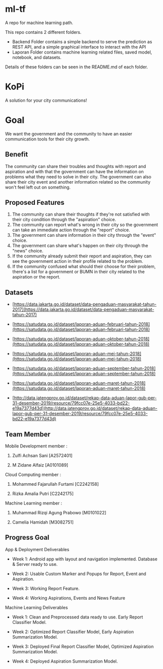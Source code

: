 # ml-tf
A repo for machine learning path.

This repo contains 2 different folders.
- Backend Folder contains a simple backend to serve the prediction as REST API, and a simple graphical interface to interact with the API
- Laporan Folder contains machine learning related files, saved model, notebook, and datasets.

Details of these folders can be seen in the README.md of each folder.

# KoPi

A solution for your city communications!

# Goal

We want the government and the community to have an easier communication tools for their city growth.

## Benefit

The community can share their troubles and thoughts with report and aspiration and with that the government can have the information on problems what they need to solve in their city. The government can also share their city event and another information related so the community won't feel left out on something.

## Proposed Features

1. The community can share their thoughts if they're not satisfied with their city condition through the "aspiration" choice.
2. The community can report what's wrong in their city so the government can take an immediate action through the "report" choice.
3. The government can share information in their city through the "event" choice.
4. The government can share what's happen on their city through the "news" choice.
5. If the community already submit their report and aspiration, they can see the government action in their profile related to the problem.
6. If the community confused what should their choose for their problem, there's a list for a government or BUMN in their city related to the aspiration or the report.

## Datasets

- [https://data.jakarta.go.id/dataset/data-pengaduan-masyarakat-tahun-2017](https://data.jakarta.go.id/dataset/data-pengaduan-masyarakat-tahun-2017)
  
- [https://satudata.go.id/dataset/laporan-aduan-februari-tahun-2018](https://satudata.go.id/dataset/laporan-aduan-februari-tahun-2018)
  
- [https://satudata.go.id/dataset/laporan-aduan-oktober-tahun-2018](https://satudata.go.id/dataset/laporan-aduan-oktober-tahun-2018)
  
- [https://satudata.go.id/dataset/laporan-aduan-mei-tahun-2018](https://satudata.go.id/dataset/laporan-aduan-mei-tahun-2018)
  
- [https://satudata.go.id/dataset/laporan-aduan-september-tahun-2018](https://satudata.go.id/dataset/laporan-aduan-september-tahun-2018)
  
- [https://satudata.go.id/dataset/laporan-aduan-maret-tahun-2018](https://satudata.go.id/dataset/laporan-aduan-maret-tahun-2018)
  
- [http://data.jatengprov.go.id/dataset/rekap-data-aduan-lapor-gub-per-31-desember-2019/resource/79fcc07e-25e5-4033-bd22-e19a7377d43d](http://data.jatengprov.go.id/dataset/rekap-data-aduan-lapor-gub-per-31-desember-2019/resource/79fcc07e-25e5-4033-bd22-e19a7377d43d)
  

## Team Member

Mobile Development member :

1. Zulfi Achsan Sani [A2572401]
  
2. M Zidane Alfaiz [A0101089]
  

Cloud Computing member :

1. Mohammed Fajarullah Furtami [C2242158]
  
2. Rizka Amalia Putri [C2242175]
  

Machine Learning member :

1. Muhammad Rizqi Agung Prabowo [M0101022]
  
2. Camelia Hamidah [M3082751]
  

## Progress Goal

App & Deployment Deliverables

- Week 1: Android app with layout and navigation implemented. Database & Server ready to use.
  
- Week 2: Usable Custom Marker and Popups for Report, Event and Aspiration.
  
- Week 3: Working Report Feature.
  
- Week 4: Working Aspirations, Events and News Feature
  

Machine Learning Deliverables

- Week 1: Clean and Preprocessed data ready to use. Early Report Classifier Model.
  
- Week 2: Optimized Report Classifier Model, Early Aspiration Summarization Model.
  
- Week 3: Deployed Final Report Classifier Model, Optimized Aspiration Summarization Model.
  
- Week 4: Deployed Aspiration Summarization Model.